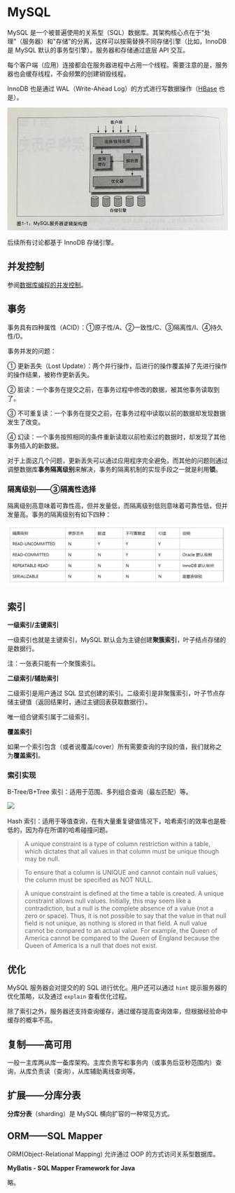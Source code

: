 # MySQL

MySQL 是一个被普遍使用的关系型（SQL）数据库。其架构核心点在于"处理"（服务器）和"存储"的分离，这样可以按需替换不同存储引擎（比如，InnoDB 是 MySQL 默认的事务型引擎）。服务器和存储通过底层 API 交互。

每个客户端（应用）连接都会在服务器进程中占用一个线程。需要注意的是，服务器也会缓存线程，不会频繁的创建销毁线程。

InnoDB 也是通过 WAL（Write-Ahead Log）的方式进行写数据操作（[HBase](../BigData/TechItself-batch.md#hbase) 也是）。

![](rdbms-mysql-arch.jpg)

后续所有讨论都基于 InnoDB 存储引擎。

## 并发控制

参阅[数据库编程的并发控制](../JavaSE/Java/Concurrency.md#数据库编程的并发控制)。

## 事务

事务具有四种属性（ACID）：①原子性/A、②一致性/C、③隔离性/I、④持久性/D。

事务并发的问题：

① 更新丢失（Lost Update）：两个并行操作，后进行的操作覆盖掉了先进行操作的操作结果，被称作更新丢失。

② 脏读：一个事务在提交之前，在事务过程中修改的数据，被其他事务读取到了。

③ 不可重复读：一个事务在提交之前，在事务过程中读取以前的数据却发现数据发生了改变。

④ 幻读：一个事务按照相同的条件重新读取以前检索过的数据时，却发现了其他事务插入的新数据。

对于上面这几个问题，更新丢失可以通过应用程序完全避免，而其他的问题则通过调整数据库**事务隔离级别**来解决，事务的隔离机制的实现手段之一就是利用**锁**。

### 隔离级别——③隔离性选择

隔离级别高意味着可靠性高，但并发量低，而隔离级别低则意味着可靠性低，但并发量高。事务的隔离级别有如下四种：

![](rdbms-mysql-tx-level.jpg)

## 索引

**一级索引/主键索引**

一级索引也就是主键索引，MySQL 默认会为主键创建**聚簇索引**，叶子结点存储的是数据行。

注：一张表只能有一个聚簇索引。

**二级索引/辅助索引**

二级索引是用户通过 SQL 显式创建的索引。二级索引是非聚簇索引，叶子节点存储主键值（返回结果时，通过主键回表获取数据行）。

唯一组合键索引属于二级索引。

**覆盖索引**

如果一个索引包含（或者说覆盖/cover）所有需要查询的字段的值，我们就称之为**覆盖索引**。

### 索引实现

B-Tree/B+Tree 索引：适用于范围、多列组合查询（最左匹配）等。

![](rdbms-mmysql-btree.jpg)

Hash 索引：适用于等值查询，在有大量重复键值情况下，哈希索引的效率也是极低的，因为存在所谓的哈希碰撞问题。

> A unique constraint is a type of column restriction within a table, which dictates that all values in that column must be unique though may be null.

> To ensure that a column is UNIQUE and cannot contain null values, the column must be specified as NOT NULL.

> A unique constraint is defined at the time a table is created. A unique constraint allows null values. Initially, this may seem like a contradiction, but a null is the complete absence of a value (not a zero or space). Thus, it is not possible to say that the value in that null field is not unique, as nothing is stored in that field. A null value cannot be compared to an actual value. For example, the Queen of America cannot be compared to the Queen of England because the Queen of America is a null that does not exist.

## 优化

MySQL 服务器会对提交的的 SQL 进行优化。用户还可以通过 `hint` 提示服务器的优化策略，以及通过 `explain` 查看优化过程。

除了索引之外，服务器还支持查询缓存，通过缓存提高查询效率，但根据经验命中缓存的概率不高。

## 复制——高可用

一般一主库两从库一备库架构。主库负责写和事务内（或事务后亚秒范围内）查询，从库负责读（查询），从库辅助离线查询等。

## 扩展——分库分表

**分库分表**（sharding）是 MySQL 横向扩容的一种常见方式。

## ORM——SQL Mapper

ORM(Object-Relational Mapping) 允许通过 OOP 的方式访问关系型数据库。

**MyBatis - SQL Mapper Framework for Java**

略。
